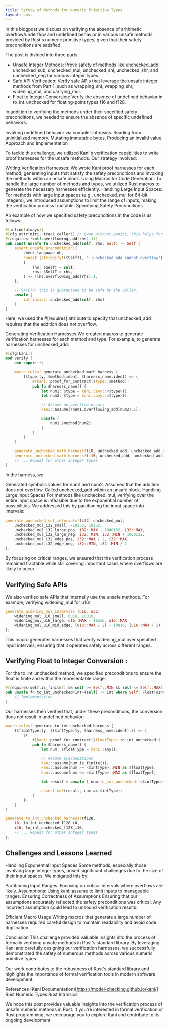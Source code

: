 ```yaml
---
title: Safety of Methods for Numeric Primitive Types
layout: post
---
```


In this blogpost we discuss on verifying the absence of arithmetic overflow/underflow and undefined behavior in various unsafe methods provided by Rust's numeric primitive types, given that their safety preconditions are satisfied.

The post is divided into three parts:

- Unsafe Integer Methods: Prove safety of methods like unchecked_add, unchecked_sub, unchecked_mul, unchecked_shl, unchecked_shr, and unchecked_neg for various integer types.
- Safe API Verification: Verify safe APIs that leverage the unsafe integer methods from Part 1, such as wrapping_shl, wrapping_shr, widening_mul, and carrying_mul.
- Float to Integer Conversion: Verify the absence of undefined behavior in to_int_unchecked for floating-point types f16 and f128.

In addition to verifying the methods under their specified safety preconditions, we needed to ensure the absence of specific undefined behaviors:

Invoking undefined behavior via compiler intrinsics.
Reading from uninitialized memory.
Mutating immutable bytes.
Producing an invalid value.
Approach and Implementation

To tackle this challenge, we utilized Kani's verification capabilities to write proof harnesses for the unsafe methods. Our strategy involved:

Writing Verification Harnesses: We wrote Kani proof harnesses for each method, generating inputs that satisfy the safety preconditions and invoking the methods within an unsafe block.
Using Macros for Code Generation: To handle the large number of methods and types, we utilized Rust macros to generate the necessary harnesses efficiently.
Handling Large Input Spaces: For methods with large input spaces (e.g., unchecked_mul for 64-bit integers), we introduced assumptions to limit the range of inputs, making the verification process tractable.
Specifying Safety Preconditions

An example of how we specified safety preconditions in the code is as follows:
```rust
#[inline(always)]
#[cfg_attr(miri, track_caller)] // even without panics, this helps for Miri backtraces
#[requires(!self.overflowing_add(rhs).1)]
pub const unsafe fn unchecked_add(self, rhs: Self) -> Self {
    assert_unsafe_precondition!(
        check_language_ub,
        concat!(stringify!($SelfT), "::unchecked_add cannot overflow"),
        (
            lhs: $SelfT = self,
            rhs: $SelfT = rhs,
        ) => !lhs.overflowing_add(rhs).1,
    );

    // SAFETY: this is guaranteed to be safe by the caller.
    unsafe {
        intrinsics::unchecked_add(self, rhs)
    }
}
```
Here, we used the #[requires] attribute to specify that unchecked_add requires that the addition does not overflow.

Generating Verification Harnesses
We created macros to generate verification harnesses for each method and type. For example, to generate harnesses for unchecked_add:

```rust
#[cfg(kani)]
mod verify {
    use super::*;

    macro_rules! generate_unchecked_math_harness {
        ($type:ty, $method:ident, $harness_name:ident) => {
            #[kani::proof_for_contract($type::$method)]
            pub fn $harness_name() {
                let num1: $type = kani::any::<$type>();
                let num2: $type = kani::any::<$type>();

                // Assume no overflow occurs
                kani::assume(!num1.overflowing_add(num2).1);

                unsafe {
                    num1.$method(num2);
                }
            }
        }
    }

    generate_unchecked_math_harness!(i8, unchecked_add, unchecked_add_i8);
    generate_unchecked_math_harness!(i16, unchecked_add, unchecked_add_i16);
    // ... Repeat for other integer types
}
```
In the harness, we:

Generated symbolic values for num1 and num2.
Assumed that the addition does not overflow.
Called unchecked_add within an unsafe block.
Handling Large Input Spaces
For methods like unchecked_mul, verifying over the entire input space is infeasible due to the exponential number of possibilities. We addressed this by partitioning the input space into intervals:

```rust
generate_unchecked_mul_intervals!(i32, unchecked_mul,
    unchecked_mul_i32_small, -10i32, 10i32,
    unchecked_mul_i32_large_pos, i32::MAX - 1000i32, i32::MAX,
    unchecked_mul_i32_large_neg, i32::MIN, i32::MIN + 1000i32,
    unchecked_mul_i32_edge_pos, i32::MAX / 2, i32::MAX,
    unchecked_mul_i32_edge_neg, i32::MIN, i32::MIN / 2
);
```

By focusing on critical ranges, we ensured that the verification process remained tractable while still covering important cases where overflows are likely to occur.

## Verifying Safe APIs
We also verified safe APIs that internally use the unsafe methods. For example, verifying widening_mul for u16:

```rust
generate_widening_mul_intervals!(u16, u32,
    widening_mul_u16_small, 0u16, 10u16,
    widening_mul_u16_large, u16::MAX - 10u16, u16::MAX,
    widening_mul_u16_mid_edge, (u16::MAX / 2) - 10u16, (u16::MAX / 2) + 10u16
);
```

This macro generates harnesses that verify widening_mul over specified input intervals, ensuring that it operates safely across different ranges.

## Verifying Float to Integer Conversion : 

For the to_int_unchecked method, we specified preconditions to ensure the float is finite and within the representable range:

```rust
#[requires(self.is_finite() && self >= Self::MIN && self <= Self::MAX)]
pub unsafe fn to_int_unchecked<Int>(self) -> Int where Self: FloatToInt<Int> {
    // Implementation
}
```
Our harnesses then verified that, under these preconditions, the conversion does not result in undefined behavior:

```rust
macro_rules! generate_to_int_unchecked_harness {
    ($floatType:ty, $($intType:ty, $harness_name:ident),+) => {
        $(
            #[kani::proof_for_contract($floatType::to_int_unchecked)]
            pub fn $harness_name() {
                let num: $floatType = kani::any();

                // Assume preconditions
                kani::assume(num.is_finite());
                kani::assume(num >= <$intType>::MIN as $floatType);
                kani::assume(num <= <$intType>::MAX as $floatType);

                let result = unsafe { num.to_int_unchecked::<$intType>() };

                assert_eq!(result, num as $intType);
            }
        )+
    }
}

generate_to_int_unchecked_harness!(f128,
    i8, to_int_unchecked_f128_i8,
    i16, to_int_unchecked_f128_i16,
    // ... Repeat for other integer types
);
```

## Challenges and Lessons Learned

Handling Exponential Input Spaces
Some methods, especially those involving large integer types, posed significant challenges due to the size of their input spaces. We mitigated this by:

Partitioning Input Ranges: Focusing on critical intervals where overflows are likely.
Assumptions: Using kani::assume to limit inputs to manageable ranges.
Ensuring Correctness of Assumptions
Ensuring that our assumptions accurately reflected the safety preconditions was critical. Any incorrect assumption could lead to unsound verification results.

Efficient Macro Usage
Writing macros that generate a large number of harnesses required careful design to maintain readability and avoid code duplication.

Conclusion
This challenge provided valuable insights into the process of formally verifying unsafe methods in Rust's standard library. By leveraging Kani and carefully designing our verification harnesses, we successfully demonstrated the safety of numerous methods across various numeric primitive types.

Our work contributes to the robustness of Rust's standard library and highlights the importance of formal verification tools in modern software development.

References
(Kani Documentation)[https://model-checking.github.io/kani/]
Rust Numeric Types
Rust Intrinsics

We hope this post provides valuable insights into the verification process of unsafe numeric methods in Rust. If you're interested in formal verification or Rust programming, we encourage you to explore Kani and contribute to its ongoing development.
